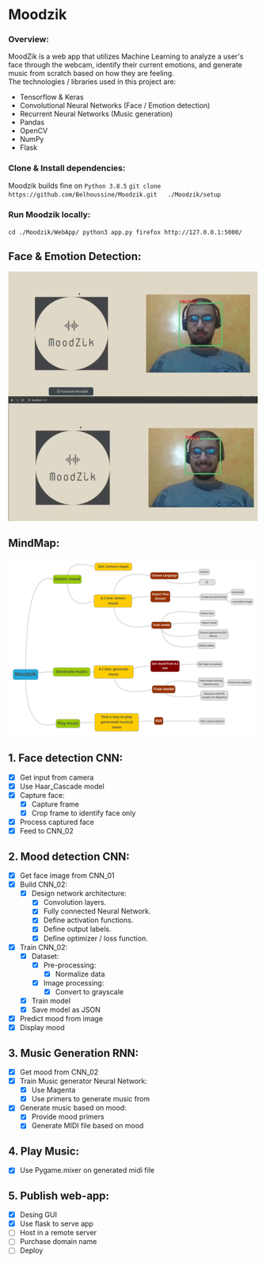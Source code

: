 # Moodzik

### Overview:
MoodZik is a web app that utilizes Machine Learning to analyze a user's face through the webcam, identify their current emotions, and generate music from scratch based on how they are feeling.  
The technologies / libraries used in this project are:
- Tensorflow & Keras
- Convolutional Neural Networks (Face / Emotion detection)
- Recurrent Neural Networks (Music generation)
- Pandas
- OpenCV
- NumPy
- Flask

    
### Clone & Install dependencies:  
Moodzik builds fine on `Python 3.8.5` 
`
    git clone https://github.com/Belhoussine/Moodzik.git  
    ./Moodzik/setup
`

### Run Moodzik locally:
`
    cd ./Moodzik/WebApp/
    python3 app.py
    firefox http://127.0.0.1:5000/
`

## Face & Emotion Detection:
![Demo](./Demo/Face_Emotion_Detection.jpg)

## MindMap:
![MindMap](./Demo/mindmap.png)

## 1. Face detection CNN:
- [x] Get input from camera
- [x] Use Haar_Cascade model
- [x] Capture face:
    - [x] Capture frame
    - [x] Crop frame to identify face only
- [x] Process captured face
- [x] Feed to CNN_02

## 2. Mood detection CNN:
- [x] Get face image from CNN_01
- [x] Build CNN_02:
    - [x] Design network architecture:
        - [x] Convolution layers.
        - [x] Fully connected Neural Network.
        - [x] Define activation functions.
        - [x] Define output labels.
        - [x] Define optimizer / loss function.

- [x] Train CNN_02:
    - [x] Dataset:
        - [x] Pre-processing:   
            - [x] Normalize data
        - [x] Image processing:
            - [x] Convert to grayscale
    - [x] Train model
    - [x] Save model as JSON

- [x] Predict mood from image
- [x] Display mood

## 3. Music Generation RNN:
- [x] Get mood from CNN_02
- [x] Train Music generator Neural Network:
    - [x] Use Magenta
    - [x] Use primers to generate music from
- [x] Generate music based on mood:
    - [x] Provide mood primers
    - [x] Generate MIDI file based on mood

## 4. Play Music:
- [x] Use Pygame.mixer on generated midi file

## 5. Publish web-app:
- [x] Desing GUI
- [x] Use flask to serve app
- [ ] Host in a remote server
- [ ] Purchase domain name
- [ ] Deploy
